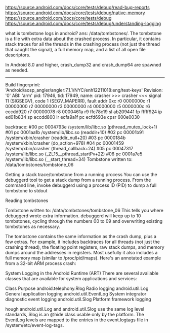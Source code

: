 https://source.android.com/docs/core/tests/debug/read-bug-reports
https://source.android.com/docs/core/tests/debug/native-memory
https://source.android.com/docs/core/tests/debug
https://source.android.com/docs/core/tests/debug/understanding-logging


what is tombstone logs in android?
ans: /data/tombstones/. The tombstone is a file with extra data about the crashed process. 
In particular, it contains stack traces for all the threads in the crashing process (not just the thread that caught the signal),
a full memory map, and a list of all open file descriptors.

In Android 8.0 and higher, crash_dump32 and crash_dump64 are spawned as needed.
*** *** *** *** *** *** *** *** *** *** *** *** *** *** *** ***
Build fingerprint: 'Android/aosp_angler/angler:7.1.1/NYC/enh12211018:eng/test-keys'
Revision: '0'
ABI: 'arm'
pid: 17946, tid: 17949, name: crasher  >>> crasher <<<
signal 11 (SIGSEGV), code 1 (SEGV_MAPERR), fault addr 0xc
    r0 0000000c  r1 00000000  r2 00000000  r3 00000000
    r4 00000000  r5 0000000c  r6 eccdd920  r7 00000078
    r8 0000461a  r9 ffc78c19  sl ab209441  fp fffff924
    ip ed01b834  sp eccdd800  lr ecfa9a1f  pc ecfd693e  cpsr 600e0030

backtrace:
    #00 pc 0004793e  /system/lib/libc.so (pthread_mutex_lock+1)
    #01 pc 0001aa1b  /system/lib/libc.so (readdir+10)
    #02 pc 00001b91  /system/xbin/crasher (readdir_null+20)
    #03 pc 0000184b  /system/xbin/crasher (do_action+978)
    #04 pc 00001459  /system/xbin/crasher (thread_callback+24)
    #05 pc 00047317  /system/lib/libc.so (_ZL15__pthread_startPv+22)
    #06 pc 0001a7e5  /system/lib/libc.so (__start_thread+34)
Tombstone written to: /data/tombstones/tombstone_06

Getting a stack trace/tombstone from a running process
You can use the debuggerd tool to get a stack dump from a running process. From the command line, invoke debuggerd using a process ID (PID) 
to dump a full tombstone to stdout

Reading tombstones

Tombstone written to: /data/tombstones/tombstone_06
This tells you where debuggerd wrote extra information. debuggerd will keep up to 10 tombstones, cycling through the numbers
00 to 09 and overwriting existing tombstones as necessary.

The tombstone contains the same information as the crash dump, plus a few extras. For example, it includes backtraces for
all threads (not just the crashing thread), the floating point registers, raw stack dumps, and memory dumps around the addresses in
registers. Most usefully it also includes a full memory map (similar to /proc/pid/maps). Here's an annotated example from a 32-bit ARM process crash:


System Logging in the Android Runtime (ART)
There are several available classes that are available for system applications and services:

Class	Purpose
android.telephony.Rlog	Radio logging
android.util.Log	General application logging
android.util.EventLog	System integrator diagnostic event logging
android.util.Slog	Platform framework logging

hough android.util.Log and android.util.Slog use the same log level standards, Slog is an @hide class usable only by the platform. 
The EventLog levels are mapped to the entries in the event.logtags file in /system/etc/event-log-tags.
